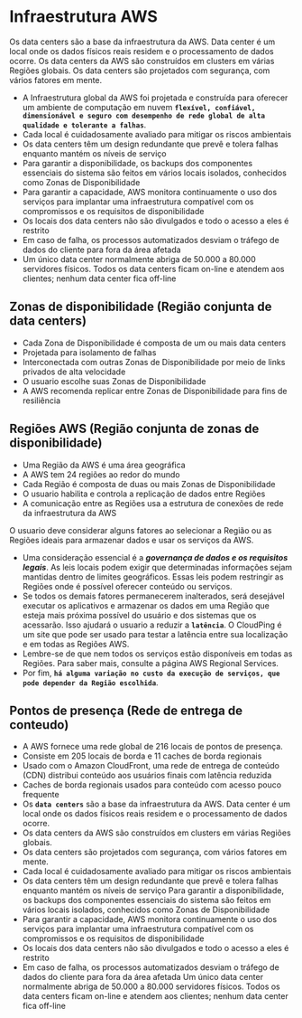 # Infraestrutura AWS

Os data centers são a base da infraestrutura da AWS. Data center é um local onde os dados físicos reais residem e o processamento de dados ocorre. Os data centers da AWS são construídos em clusters em várias Regiões globais.
Os data centers são projetados com segurança, com vários fatores em mente.

- A Infraestrutura global da AWS foi projetada e construída para oferecer um ambiente de computação em nuvem **`flexível, confiável, dimensionável e seguro com desempenho de rede global de alta qualidade e tolerante a falhas`**.
- Cada local é cuidadosamente avaliado para mitigar os riscos ambientais
- Os data centers têm um design redundante que prevê e tolera falhas enquanto mantém os níveis de serviço
- Para garantir a disponibilidade, os backups dos componentes essenciais do sistema são feitos em vários locais isolados, conhecidos como Zonas de Disponibilidade
- Para garantir a capacidade, AWS monitora continuamente o uso dos serviços para implantar uma infraestrutura compatível com os compromissos e os requisitos de disponibilidade
- Os locais dos data centers não são divulgados e todo o acesso a eles é restrito
- Em caso de falha, os processos automatizados desviam o tráfego de dados do cliente para fora da área afetada
- Um único data center normalmente abriga de 50.000 a 80.000 servidores físicos. Todos os data centers ficam on-line e atendem aos clientes; nenhum data center fica off-line

## **Zonas de disponibilidade** (Região conjunta de data centers)

- Cada Zona de Disponibilidade é composta de um ou mais data centers
- Projetada para isolamento de falhas
- Interconectada com outras Zonas de Disponibilidade por meio de links privados de alta velocidade
- O usuario escolhe suas Zonas de Disponibilidade
- A AWS recomenda replicar entre Zonas de Disponibilidade para fins de resiliência

## **Regiões AWS** (Região conjunta de zonas de disponibilidade)

- Uma Região da AWS é uma área geográfica
- A AWS tem 24 regiões ao redor do mundo
- Cada Região é composta de duas ou mais Zonas de Disponibilidade
- O usuario habilita e controla a replicação de dados entre Regiões
- A comunicação entre as Regiões usa a estrutura de conexões de rede da infraestrutura da AWS

O usuario deve considerar alguns fatores ao selecionar a Região ou as Regiões ideais para armazenar dados e usar os serviços da AWS.

- Uma consideração essencial é a **_governança de dados e os requisitos legais_**. As leis locais podem exigir que determinadas informações sejam mantidas dentro de limites geográficos. Essas leis podem restringir as Regiões onde é possível oferecer conteúdo ou serviços.
- Se todos os demais fatores permanecerem inalterados, será desejável executar os aplicativos e armazenar os dados em uma Região que esteja mais próxima possível do usuário e dos sistemas que os acessarão. Isso ajudará o usuario a reduzir a **`latência`**. O CloudPing é um site que pode ser usado para testar a latência entre sua localização e em todas as Regiões AWS.
- Lembre-se de que nem todos os serviços estão disponíveis em todas as Regiões. Para saber mais, consulte a página AWS Regional Services.
- Por fim, **`há alguma variação no custo da execução de serviços, que pode depender da Região escolhida`**.

## **Pontos de presença** (Rede de entrega de conteudo)

- A AWS fornece uma rede global de 216 locais de pontos de presença.
- Consiste em 205 locais de borda e 11 caches de borda regionais
- Usado com o Amazon CloudFront, uma rede de entrega de conteúdo (CDN) distribui conteúdo aos usuários finais com latência reduzida
- Caches de borda regionais usados para conteúdo com acesso pouco frequente
- Os **`data centers`** são a base da infraestrutura da AWS. Data center é um local onde os dados físicos reais residem e o processamento de dados ocorre.
- Os data centers da AWS são construídos em clusters em várias Regiões globais.
- Os data centers são projetados com segurança, com vários fatores em mente.
- Cada local é cuidadosamente avaliado para mitigar os riscos ambientais
- Os data centers têm um design redundante que prevê e tolera falhas enquanto mantém os níveis de serviço
  Para garantir a disponibilidade, os backups dos componentes essenciais do sistema são feitos em vários locais isolados, conhecidos como Zonas de Disponibilidade
- Para garantir a capacidade, AWS monitora continuamente o uso dos serviços para implantar uma infraestrutura compatível com os compromissos e os requisitos de disponibilidade
- Os locais dos data centers não são divulgados e todo o acesso a eles é restrito
- Em caso de falha, os processos automatizados desviam o tráfego de dados do cliente para fora da área afetada
  Um único data center normalmente abriga de 50.000 a 80.000 servidores físicos. Todos os data centers ficam on-line e atendem aos clientes; nenhum data center fica off-line

